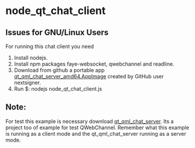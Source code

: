 # node_qt_chat_client

## Issues for GNU/Linux Users
For running this chat client you need

1. Install nodejs.
2. Install npm packages faye-websocket, qwebchannel and readline.
3. Download from github a portable app [qt_qml_chat_server_amd64.AppImage](https://github.com/nextsigner/qt_qml_chat_server/blob/master/qt_qml_chat_server_amd64.AppImage) created by GitHub user nextsigner.
4. Run $: nodejs node_qt_chat_client.js  

## Note: 
For test this example is necessary download [qt_qml_chat_server](https://github.com/nextsigner/qt_qml_chat_server). Its a project too of example for test QWebChannel.
Remember what this example is running as a client mode and the qt_qml_chat_server running as a server mode.
